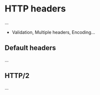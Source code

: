 # HTTP headers

...

* Validation, Multiple headers, Encoding...

## Default headers

...

## HTTP/2

...